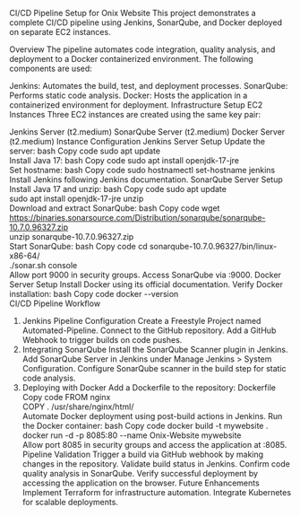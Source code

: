 CI/CD Pipeline Setup for Onix Website
This project demonstrates a complete CI/CD pipeline using Jenkins, SonarQube, and Docker deployed on separate EC2 instances.

Overview
The pipeline automates code integration, quality analysis, and deployment to a Docker containerized environment. The following components are used:

Jenkins: Automates the build, test, and deployment processes.
SonarQube: Performs static code analysis.
Docker: Hosts the application in a containerized environment for deployment.
Infrastructure Setup
EC2 Instances
Three EC2 instances are created using the same key pair:

Jenkins Server (t2.medium)
SonarQube Server (t2.medium)
Docker Server (t2.medium)
Instance Configuration
Jenkins Server Setup
Update the server:
bash
Copy code
sudo apt update  
Install Java 17:
bash
Copy code
sudo apt install openjdk-17-jre  
Set hostname:
bash
Copy code
sudo hostnamectl set-hostname jenkins  
Install Jenkins following Jenkins documentation.
SonarQube Server Setup
Install Java 17 and unzip:
bash
Copy code
sudo apt update  
sudo apt install openjdk-17-jre unzip  
Download and extract SonarQube:
bash
Copy code
wget https://binaries.sonarsource.com/Distribution/sonarqube/sonarqube-10.7.0.96327.zip  
unzip sonarqube-10.7.0.96327.zip  
Start SonarQube:
bash
Copy code
cd sonarqube-10.7.0.96327/bin/linux-x86-64/  
./sonar.sh console  
Allow port 9000 in security groups. Access SonarQube via <public-IP>:9000.
Docker Server Setup
Install Docker using its official documentation.
Verify Docker installation:
bash
Copy code
docker --version  
CI/CD Pipeline Workflow
1. Jenkins Pipeline Configuration
Create a Freestyle Project named Automated-Pipeline.
Connect to the GitHub repository.
Add a GitHub Webhook to trigger builds on code pushes.
2. Integrating SonarQube
Install the SonarQube Scanner plugin in Jenkins.
Add SonarQube Server in Jenkins under Manage Jenkins > System Configuration.
Configure SonarQube scanner in the build step for static code analysis.
3. Deploying with Docker
Add a Dockerfile to the repository:
Dockerfile
Copy code
FROM nginx  
COPY . /usr/share/nginx/html/  
Automate Docker deployment using post-build actions in Jenkins.
Run the Docker container:
bash
Copy code
docker build -t mywebsite .  
docker run -d -p 8085:80 --name Onix-Website mywebsite  
Allow port 8085 in security groups and access the application at <public-IP>:8085.
Pipeline Validation
Trigger a build via GitHub webhook by making changes in the repository.
Validate build status in Jenkins.
Confirm code quality analysis in SonarQube.
Verify successful deployment by accessing the application on the browser.
Future Enhancements
Implement Terraform for infrastructure automation.
Integrate Kubernetes for scalable deployments.

